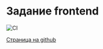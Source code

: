 # Задание frontend

![CI](https://github.com/satriks/ahj_frontend/actions/workflows/web.yml/badge.svg)


<a href=https://satriks.github.io/ahj_frontend target=”_blank”>Страница на github</a>

